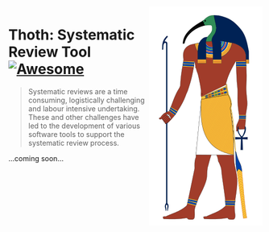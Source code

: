 <img src="thoth.png" align="right" />

# Thoth: Systematic Review Tool [![Awesome](https://cdn.rawgit.com/sindresorhus/awesome/d7305f38d29fed78fa85652e3a63e154dd8e8829/media/badge.svg)](https://github.com/ProjetoESE/Thoth)
> Systematic reviews are a time consuming, logistically challenging and labour intensive undertaking. These and other challenges have led to the development of various software tools to support the systematic review process. 

...coming soon...
